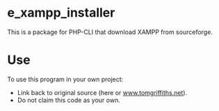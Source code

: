 # e_xampp_installer
This is a package for PHP-CLI that download XAMPP from sourceforge.

# Use
To use this program in your own project:
* Link back to original source (here or www.tomgriffiths.net).
* Do not claim this code as your own.
